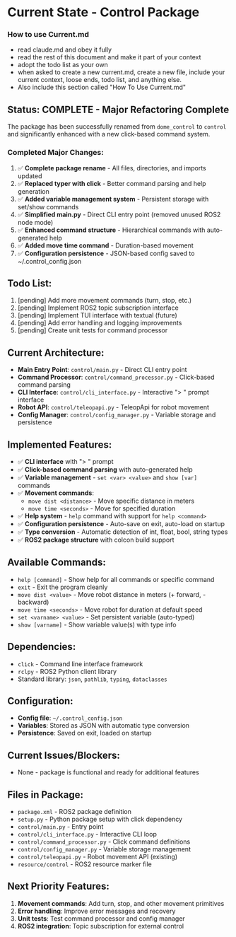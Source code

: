 # Current State - Control Package

### How to use Current.md

* read claude.md and obey it fully
* read the rest of this document and make it part of your context
* adopt the todo list as your own
* when asked to create a new current.md, create a new file, include your current context, loose ends, todo list, and anything else.
* Also include this section called "How To Use Current.md"

## Status: COMPLETE - Major Refactoring Complete

The package has been successfully renamed from `dome_control` to `control` and significantly enhanced with a new click-based command system.

### Completed Major Changes:
1. ✅ **Complete package rename** - All files, directories, and imports updated
2. ✅ **Replaced typer with click** - Better command parsing and help generation
3. ✅ **Added variable management system** - Persistent storage with set/show commands
4. ✅ **Simplified main.py** - Direct CLI entry point (removed unused ROS2 node mode)
5. ✅ **Enhanced command structure** - Hierarchical commands with auto-generated help
6. ✅ **Added move time command** - Duration-based movement
7. ✅ **Configuration persistence** - JSON-based config saved to ~/.control_config.json

## Todo List:
1. [pending] Add more movement commands (turn, stop, etc.)
2. [pending] Implement ROS2 topic subscription interface
3. [pending] Implement TUI interface with textual (future)
4. [pending] Add error handling and logging improvements
5. [pending] Create unit tests for command processor

## Current Architecture:
- **Main Entry Point**: `control/main.py` - Direct CLI entry point
- **Command Processor**: `control/command_processor.py` - Click-based command parsing
- **CLI Interface**: `control/cli_interface.py` - Interactive "> " prompt interface
- **Robot API**: `control/teleopapi.py` - TeleopApi for robot movement
- **Config Manager**: `control/config_manager.py` - Variable storage and persistence

## Implemented Features:
- ✅ **CLI interface** with "> " prompt
- ✅ **Click-based command parsing** with auto-generated help
- ✅ **Variable management** - `set <var> <value>` and `show [var]` commands
- ✅ **Movement commands**:
  - `move dist <distance>` - Move specific distance in meters
  - `move time <seconds>` - Move for specified duration
- ✅ **Help system** - `help` command with support for `help <command>`
- ✅ **Configuration persistence** - Auto-save on exit, auto-load on startup
- ✅ **Type conversion** - Automatic detection of int, float, bool, string types
- ✅ **ROS2 package structure** with colcon build support

## Available Commands:
- `help [command]` - Show help for all commands or specific command
- `exit` - Exit the program cleanly
- `move dist <value>` - Move robot distance in meters (+ forward, - backward)
- `move time <seconds>` - Move robot for duration at default speed
- `set <varname> <value>` - Set persistent variable (auto-typed)
- `show [varname]` - Show variable value(s) with type info

## Dependencies:
- `click` - Command line interface framework
- `rclpy` - ROS2 Python client library
- Standard library: `json`, `pathlib`, `typing`, `dataclasses`

## Configuration:
- **Config file**: `~/.control_config.json`
- **Variables**: Stored as JSON with automatic type conversion
- **Persistence**: Saved on exit, loaded on startup

## Current Issues/Blockers:
- None - package is functional and ready for additional features

## Files in Package:
- `package.xml` - ROS2 package definition
- `setup.py` - Python package setup with click dependency
- `control/main.py` - Entry point
- `control/cli_interface.py` - Interactive CLI loop
- `control/command_processor.py` - Click command definitions
- `control/config_manager.py` - Variable storage management
- `control/teleopapi.py` - Robot movement API (existing)
- `resource/control` - ROS2 resource marker file

## Next Priority Features:
1. **Movement commands**: Add turn, stop, and other movement primitives
2. **Error handling**: Improve error messages and recovery
3. **Unit tests**: Test command processor and config manager
4. **ROS2 integration**: Topic subscription for external control